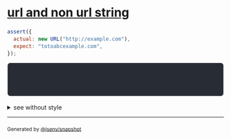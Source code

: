 # [url and non url string](../../url.test.js#L133)

```js
assert({
  actual: new URL("http://example.com"),
  expect: "totoabcexample.com",
});
```

![img](throw.svg)

<details>
  <summary>see without style</summary>

```console
AssertionError: actual and expect are different

actual: URL("http://example.com/")
expect: "totoabcexample.com"
```

</details>

---
<sub>
  Generated by <a href="https://github.com/jsenv/core/tree/main/packages/independent/snapshot">@jsenv/snapshot</a>
</sub>